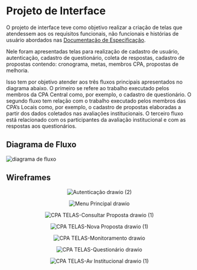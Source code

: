 
# Projeto de Interface


O projeto de interface teve como objetivo realizar a criação de telas que atendessem aos os requisitos funcionais, não funcionais e histórias de usuário abordados nas <a href="2-Especificação do Projeto.md"> Documentação de Especificação</a>.

Nele foram apresentadas telas para realização de cadastro de usuário, autenticação, cadastro de questionário, coleta de respostas, cadastro de propostas contendo: cronograma, metas, membros CPA, propostas de melhoria. 

Isso tem por objetivo atender aos três fluxos principais apresentados no diagrama abaixo. O primeiro se refere ao trabalho executado pelos membros da CPA Central como, por exemplo, o cadastro de questionário. O segundo fluxo tem relação com o trabalho executado pelos membros das CPA’s Locais como, por exemplo, o cadastro de propostas elaboradas a partir dos dados coletados nas avaliações institucionais. O terceiro fluxo está relacionado com os participantes da avaliação institucional e com as respostas aos questionários. 


## Diagrama de Fluxo

![diagrama de fluxo](https://github.com/ICEI-PUC-Minas-PMV-SInt/pmv-sint-2023-2-e5-proj-mov-t1-cpa_ifmg/assets/89482697/84e57fd2-77b1-45ac-8e73-f004f56bc7f1)



## Wireframes

<div align="center">
 
 ![Autenticação drawio (2)](https://github.com/ICEI-PUC-Minas-PMV-SInt/pmv-sint-2023-2-e5-proj-mov-t1-cpa_ifmg/assets/49229699/4f4dc51b-7144-4c5a-b173-66f632be7474)

</div>


<div align="center">
 
 ![Menu Principal drawio](https://github.com/ICEI-PUC-Minas-PMV-SInt/pmv-sint-2023-2-e5-proj-mov-t1-cpa_ifmg/assets/49229699/14d21045-a679-4609-afff-a56283a8559e)

</div>


<div align="center">

![CPA TELAS-Consultar Proposta drawio (1)](https://github.com/ICEI-PUC-Minas-PMV-SInt/pmv-sint-2023-2-e5-proj-mov-t1-cpa_ifmg/assets/49229699/4d28b093-dbe3-4d76-8208-20d24091fd5d)

</div>


<div align="center">
 
![CPA TELAS-Nova Proposta drawio (1)](https://github.com/ICEI-PUC-Minas-PMV-SInt/pmv-sint-2023-2-e5-proj-mov-t1-cpa_ifmg/assets/49229699/5b355ad8-5a69-4765-929b-e49632842d0e)

</div>

<div align="center">

 ![CPA TELAS-Monitoramento drawio](https://github.com/ICEI-PUC-Minas-PMV-SInt/pmv-sint-2023-2-e5-proj-mov-t1-cpa_ifmg/assets/49229699/c36bf310-ecc4-4400-bcaa-d4a434859326)

</div>

<div align="center">
 
![CPA TELAS-Questionário drawio](https://github.com/ICEI-PUC-Minas-PMV-SInt/pmv-sint-2023-2-e5-proj-mov-t1-cpa_ifmg/assets/49229699/735ac797-b7dd-4841-8c55-c9d7dc18db34)

</div>


<div align="center">
 
 ![CPA TELAS-Av  Institucional drawio (1)](https://github.com/ICEI-PUC-Minas-PMV-SInt/pmv-sint-2023-2-e5-proj-mov-t1-cpa_ifmg/assets/49229699/8d33a413-df5d-472b-a266-feeb794d0ef5)

</div>

